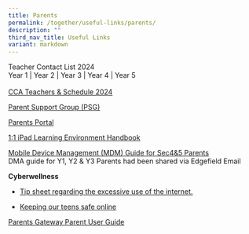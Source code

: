 ```yaml
---
title: Parents
permalink: /together/useful-links/parents/
description: ""
third_nav_title: Useful Links
variant: markdown
---
```

<p>
Teacher Contact List 2024<br>
Year 1 | Year 2 | Year 3 | Year 4 | Year 5<br><br>
<a href="/files/CCA_teachers_and_schedule_2024_5_Jan.pdf" rel="noopener noreferrer nofollow" target="_blank">CCA Teachers &amp; Schedule 2024</a></p><p><a href="https://staging.d3jwf1tlw34213.amplifyapp.com/together/parents-support-group" rel="noopener noreferrer nofollow" target="_blank">Parent Support Group (PSG)</a></p><p><a href="https://parents.edgefield.sg/" rel="noopener noreferrer nofollow" target="_blank">Parents Portal</a></p><p><a href="/files/iPAD%20Learning%20Environment%20Handbook%20Version%202.pdf" rel="noopener noreferrer nofollow" target="_blank">1:1 iPad Learning Environment Handbook</a></p><p><a href="/files/MDM%20Guide%20for%20Parents.pdf" rel="noopener noreferrer nofollow" target="_blank">Mobile Device Management (MDM) Guide for Sec4&amp;5 Parents</a> <br>DMA guide for Y1, Y2 &amp; Y3 Parents had been shared via Edgefield Email</p><p><strong>Cyberwellness</strong></p><ul data-tight="true" class="tight"><li><p><a href="/files/Tip-sheet-for-Parents-Excessive-Internet-Use.pdf" rel="noopener noreferrer nofollow" target="_blank">Tip sheet regarding the excessive use of the internet.</a></p></li><li><p><a href="https://www.schoolbag.edu.sg/story/keeping-our-teens-safe-online" rel="noopener noreferrer nofollow" target="_blank">Keeping our teens safe online</a></p></li></ul><p><a href="/files/Parents%20Gateway%20Parent%20User%20Guide.pdf" rel="noopener noreferrer nofollow" target="_blank">Parents Gateway Parent User Guide</a></p>